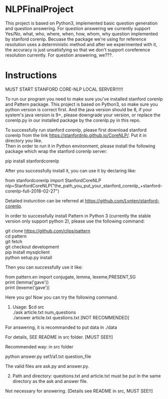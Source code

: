 # NLPFinalProject

This project is based on Python3, implemented basic question generation and question answering. For question answering we currently support Yes/No, what, who, where, when, how, whom, why question implemented by stanford corenlp. Becuase the package we're using for reference resolution uses a deterministic method and after we experimented with it, the accuracy is just unsatisfying so that we don't support coreference resolution currently. For question answering, we???.

# Instructions


MUST START STANFORD CORE-NLP LOCAL SERVER!!!!!!


To run our program you need to make sure you've installed stanford corenlp and Pattern package.
This project is based on Python3, so make sure you python version is correct first.
And the java version should be 8, if your system's java version is 9+, please downgrade your version, or replace the corenlp.py in our installed package by the corenlp.py in this repo.  

To successfully run stanford corenlp, please first download stanford corenlp from the link https://stanfordnlp.github.io/CoreNLP/. Put it in directory you like.  
Then in order to run it in Python environment, please install the following package which wrap the stanford corenlp server: 

pip install stanfordcorenlp   

After you successfully install it, you can use it by declaring like: 

from stanfordcorenlp import StanfordCoreNLP   
nlp=StanfordCoreNLP("the_path_you_put_your_stanford_corenlp_+stanford-corenlp-full-2018-02-27") 

Detailed insturction can be referred at https://github.com/Lynten/stanford-corenlp.  

In order to successfully install Pattern in Python 3 (currently the stable version only support python 2), please use the following command: 

git clone https://github.com/clips/pattern   
cd pattern   
git fetch   
git checkout development  
pip install mysqlclient  
python setup.py install   

Then you can successfully use it like:  

from pattern.en import conjugate, lemma, lexeme,PRESENT,SG   
print (lemma('gave'))   
print (lexeme('gave'))  

Here you go! Now you can try the following command.  

1. Usage:
$cd src    
./ask article.txt num_questions   
./answer article.txt questions.txt  [NOT RECOMMENDED]

For answering, it is recommanded to put data in ./data

For details, SEE README in src folder. [MUST SEE!!]

Recommended way: in src folder

python answer.py set1/a1.txt question_file


The valid files are ask.py and answer.py.


2. Path and directory:
questions.txt and article.txt must be put in the same directory as the ask and answer file.

Not necessary for answering. [Details see README in src, MUST SEE!!]
